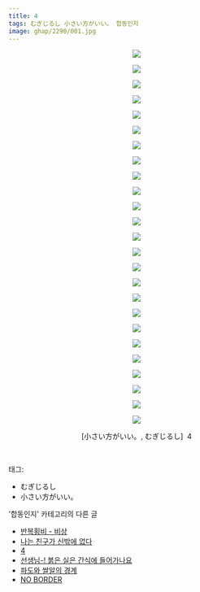 ```yaml
---
title: 4
tags: むぎじるし 小さい方がいい。 합동인지
image: ghap/2290/001.jpg
---
```

<div class="article">
<p style="text-align: center; clear: none; float: none;"><img src="{{ site.nasurl }}/ghap/2290/001.jpg"/></p>
<p style="text-align: center; clear: none; float: none;"><img src="{{ site.nasurl }}/ghap/2290/002.jpg"/></p>
<p style="text-align: center; clear: none; float: none;"><img src="{{ site.nasurl }}/ghap/2290/003.jpg"/></p>
<p style="text-align: center; clear: none; float: none;"><img src="{{ site.nasurl }}/ghap/2290/004.jpg"/></p>
<p style="text-align: center; clear: none; float: none;"><img src="{{ site.nasurl }}/ghap/2290/005.jpg"/></p>
<p style="text-align: center; clear: none; float: none;"><img src="{{ site.nasurl }}/ghap/2290/006.jpg"/></p>
<p style="text-align: center; clear: none; float: none;"><img src="{{ site.nasurl }}/ghap/2290/007.jpg"/></p>
<p style="text-align: center; clear: none; float: none;"><img src="{{ site.nasurl }}/ghap/2290/008.jpg"/></p>
<p style="text-align: center; clear: none; float: none;"><img src="{{ site.nasurl }}/ghap/2290/009.jpg"/></p>
<p style="text-align: center; clear: none; float: none;"><img src="{{ site.nasurl }}/ghap/2290/010.jpg"/></p>
<p style="text-align: center; clear: none; float: none;"><img src="{{ site.nasurl }}/ghap/2290/011.jpg"/></p>
<p style="text-align: center; clear: none; float: none;"><img src="{{ site.nasurl }}/ghap/2290/012.jpg"/></p>
<p style="text-align: center; clear: none; float: none;"><img src="{{ site.nasurl }}/ghap/2290/013.jpg"/></p>
<p style="text-align: center; clear: none; float: none;"><img src="{{ site.nasurl }}/ghap/2290/014.jpg"/></p>
<p style="text-align: center; clear: none; float: none;"><img src="{{ site.nasurl }}/ghap/2290/015.jpg"/></p>
<p style="text-align: center; clear: none; float: none;"><img src="{{ site.nasurl }}/ghap/2290/016.jpg"/></p>
<p style="text-align: center; clear: none; float: none;"><img src="{{ site.nasurl }}/ghap/2290/017.jpg"/></p>
<p style="text-align: center; clear: none; float: none;"><img src="{{ site.nasurl }}/ghap/2290/018.jpg"/></p>
<p style="text-align: center; clear: none; float: none;"><img src="{{ site.nasurl }}/ghap/2290/019.jpg"/></p>
<p style="text-align: center; clear: none; float: none;"><img src="{{ site.nasurl }}/ghap/2290/020.jpg"/></p>
<p style="text-align: center; clear: none; float: none;"><img src="{{ site.nasurl }}/ghap/2290/021.jpg"/></p>
<p style="text-align: center; clear: none; float: none;"><img src="{{ site.nasurl }}/ghap/2290/022.jpg"/></p>
<p style="text-align: center; clear: none; float: none;"><img src="{{ site.nasurl }}/ghap/2290/023.jpg"/></p>
<p style="text-align: center; clear: none; float: none;"><img src="{{ site.nasurl }}/ghap/2290/024.jpg"/></p>
<p style="text-align: center; clear: none; float: none;"><img src="{{ site.nasurl }}/ghap/2290/025.jpg"/></p>
<p style="text-align: center; clear: none; float: none;">[小さい方がいい。, むぎじるし]  4</p>
<p><br/></p>
</div><div class="tagTrail">
<p>태그: </p>
<ul>
<li>むぎじるし</li>
<li>小さい方がいい。</li>
</ul>
</div><div class="another">
<p>'합동인지' 카테고리의 다른 글</p>
<ul>
<li><a href="/2016-09-23-ghap_2314">반복횡비 - 비상</a></li>
<li><a href="/2016-09-23-ghap_2302">나는 친구가 신밖에 없다</a></li>
<li><a href="/2016-09-22-ghap_2290">4</a></li>
<li><a href="/2016-09-22-ghap_2272">선생님-! 붉은 실은 간식에 들어가나요</a></li>
<li><a href="/2016-09-20-ghap_2250">파도와 쌀알의 경계</a></li>
<li><a href="/2016-09-20-ghap_2245">NO BORDER</a></li>
</ul>
</div><div class="cb_module cb_fluid">
<div class="cb_wrt cb_profile">
</div><!-- commentList close -->
</div>